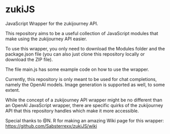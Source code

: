 # zukiJS
JavaScript Wrapper for the zukijourney API.

This repository aims to be a useful collection of JavaScript modules that make using the zukijourney API easier.

To use this wrapper, you only need to download the Modules folder and the package.json file (you can also just clone this repository locally or download the ZIP file).

The file main.js has some example code on how to use the wrapper.

Currently, this repository is only meant to be used for chat completions, namely the OpenAI models. Image generation is supported as well, to some extent.

While the concept of a zukijourney API wrapper might be no different than an OpenAI JavaScript wrapper, there are specific quirks of the zukijourney API that this repository handles which make it more accessible.

Special thanks to @N. R for making an amazing Wiki page for this wrapper: https://github.com/Sabsterrexx/zukiJS/wiki
